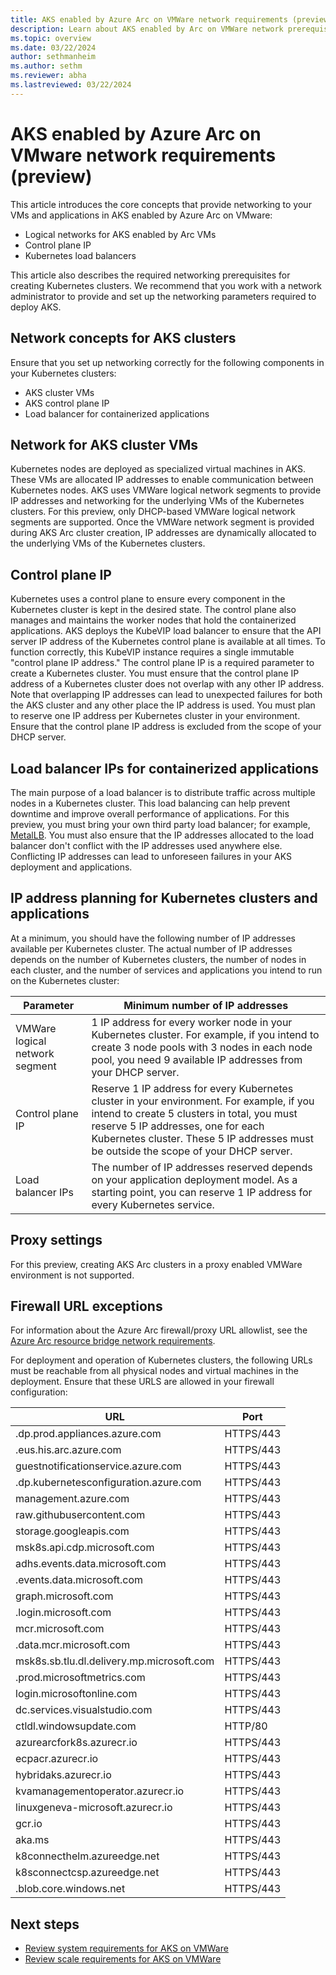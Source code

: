 ```yaml
---
title: AKS enabled by Azure Arc on VMWare network requirements (preview)
description: Learn about AKS enabled by Arc on VMWare network prerequisites.
ms.topic: overview
ms.date: 03/22/2024
author: sethmanheim
ms.author: sethm
ms.reviewer: abha
ms.lastreviewed: 03/22/2024
---
```


# AKS enabled by Azure Arc on VMware network requirements (preview)

This article introduces the core concepts that provide networking to your VMs and applications in AKS enabled by Azure Arc on VMware:

- Logical networks for AKS enabled by Arc VMs
- Control plane IP
- Kubernetes load balancers

This article also describes the required networking prerequisites for creating Kubernetes clusters. We recommend that you work with a network administrator to provide and set up the networking parameters required to deploy AKS.

## Network concepts for AKS clusters

Ensure that you set up networking correctly for the following components in your Kubernetes clusters:

- AKS cluster VMs
- AKS control plane IP
- Load balancer for containerized applications

## Network for AKS cluster VMs

Kubernetes nodes are deployed as specialized virtual machines in AKS. These VMs are allocated IP addresses to enable communication between Kubernetes nodes. AKS uses VMWare logical network segments to provide IP addresses and networking for the underlying VMs of the Kubernetes clusters. For this preview, only DHCP-based VMWare logical network segments are supported. Once the VMWare network segment is provided during AKS Arc cluster creation, IP addresses are dynamically allocated to the underlying VMs of the Kubernetes clusters.

## Control plane IP

Kubernetes uses a control plane to ensure every component in the Kubernetes cluster is kept in the desired state. The control plane also manages and maintains the worker nodes that hold the containerized applications. AKS deploys the KubeVIP load balancer to ensure that the API server IP address of the Kubernetes control plane is available at all times. To function correctly, this KubeVIP instance requires a single immutable "control plane IP address." The control plane IP is a required parameter to create a Kubernetes cluster. You must ensure that the control plane IP address of a Kubernetes cluster does not overlap with any other IP address. Note that overlapping IP addresses can lead to unexpected failures for both the AKS cluster and any other place the IP address is used. You must plan to reserve one IP address per Kubernetes cluster in your environment. Ensure that the control plane IP address is excluded from the scope of your DHCP server.

## Load balancer IPs for containerized applications

The main purpose of a load balancer is to distribute traffic across multiple nodes in a Kubernetes cluster. This load balancing can help prevent downtime and improve overall performance of applications. For this preview, you must bring your own third party load balancer; for example, [MetalLB](https://metallb.org/installation/). You must also ensure that the IP addresses allocated to the load balancer don't conflict with the IP addresses used anywhere else. Conflicting IP addresses can lead to unforeseen failures in your AKS deployment and applications.

## IP address planning for Kubernetes clusters and applications

At a minimum, you should have the following number of IP addresses available per Kubernetes cluster. The actual number of IP addresses depends on the number of Kubernetes clusters, the number of nodes in each cluster, and the number of services and applications you intend to run on the Kubernetes cluster:

| Parameter    | Minimum number of IP addresses |
|------------------|---------|
| VMWare logical network segment | 1 IP address for every worker node in your Kubernetes cluster. For example, if you intend to create 3 node pools with 3 nodes in each node pool, you need 9 available IP addresses from your DHCP server. |
| Control plane IP | Reserve 1 IP address for every Kubernetes cluster in your environment. For example, if you intend to create 5 clusters in total, you must reserve 5 IP addresses, one for each Kubernetes cluster. These 5 IP addresses must be outside the scope of your DHCP server. |
| Load balancer IPs | The number of IP addresses reserved depends on your application deployment model. As a starting point, you can reserve 1 IP address for every Kubernetes service. |

## Proxy settings

For this preview, creating AKS Arc clusters in a proxy enabled VMWare environment is not supported.

## Firewall URL exceptions

For information about the Azure Arc firewall/proxy URL allowlist, see the [Azure Arc resource bridge network requirements](/azure/azure-arc/resource-bridge/network-requirements#firewallproxy-url-allowlist).

For deployment and operation of Kubernetes clusters, the following URLs must be reachable from all physical nodes and virtual machines in the deployment. Ensure that these URLS are allowed in your firewall configuration:

| URL | Port |
|---|---|
|.dp.prod.appliances.azure.com | HTTPS/443 |
|.eus.his.arc.azure.com    | HTTPS/443 |
|guestnotificationservice.azure.com | HTTPS/443 |
|.dp.kubernetesconfiguration.azure.com | HTTPS/443 |
|management.azure.com | HTTPS/443 |
|raw.githubusercontent.com | HTTPS/443 |
|storage.googleapis.com | HTTPS/443 |
|msk8s.api.cdp.microsoft.com | HTTPS/443 |
|adhs.events.data.microsoft.com | HTTPS/443 |
|.events.data.microsoft.com | HTTPS/443 |
|graph.microsoft.com | HTTPS/443 |
|.login.microsoft.com | HTTPS/443 |
|mcr.microsoft.com | HTTPS/443 |
|.data.mcr.microsoft.com | HTTPS/443 |
|msk8s.sb.tlu.dl.delivery.mp.microsoft.com | HTTPS/443 |
|.prod.microsoftmetrics.com | HTTPS/443 | 
|login.microsoftonline.com | HTTPS/443 |
|dc.services.visualstudio.com | HTTPS/443 |
|ctldl.windowsupdate.com | HTTP/80 |
|azurearcfork8s.azurecr.io | HTTPS/443 |
|ecpacr.azurecr.io | HTTPS/443 |
|hybridaks.azurecr.io | HTTPS/443 |
|kvamanagementoperator.azurecr.io |    HTTPS/443 |
|linuxgeneva-microsoft.azurecr.io    | HTTPS/443 |
|gcr.io    | HTTPS/443 |
|aka.ms    | HTTPS/443 |
|k8connecthelm.azureedge.net | HTTPS/443 |
|k8sconnectcsp.azureedge.net | HTTPS/443 |
|.blob.core.windows.net | HTTPS/443 |

## Next steps

- [Review system requirements for AKS on VMWare](/aks-vmware-system-requirements.md)
- [Review scale requirements for AKS on VMWare](/aks-vmware-scale-requirements.md)

